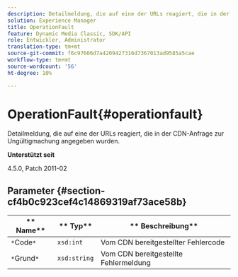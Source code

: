 ```yaml
---
description: Detailmeldung, die auf eine der URLs reagiert, die in der CDN-Anfrage zur Ungültigmachung angegeben wurden.
solution: Experience Manager
title: OperationFault
feature: Dynamic Media Classic, SDK/API
role: Entwickler, Administrator
translation-type: tm+mt
source-git-commit: f6c97606d7a4209427316d7367013ad9585a5cae
workflow-type: tm+mt
source-wordcount: '56'
ht-degree: 10%

---
```



# OperationFault{#operationfault}

Detailmeldung, die auf eine der URLs reagiert, die in der CDN-Anfrage zur Ungültigmachung angegeben wurden.

**Unterstützt seit**

4.5.0, Patch 2011-02

## Parameter {#section-cf4b0c923cef4c14869319af73ace58b}

| ** Name** | ** Typ** | ** Beschreibung** |
|---|---|---|
| `*`Code`*` | `xsd:int` | Vom CDN bereitgestellter Fehlercode |
| `*`Grund`*` | `xsd:string` | Vom CDN bereitgestellte Fehlermeldung |

